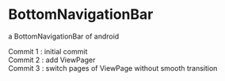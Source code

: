 # BottomNavigationBar
a BottomNavigationBar of android

Commit 1 : initial commit</br>
Commit 2 : add ViewPager</br>
Commit 3 : switch pages of ViewPage without smooth transition</br>
